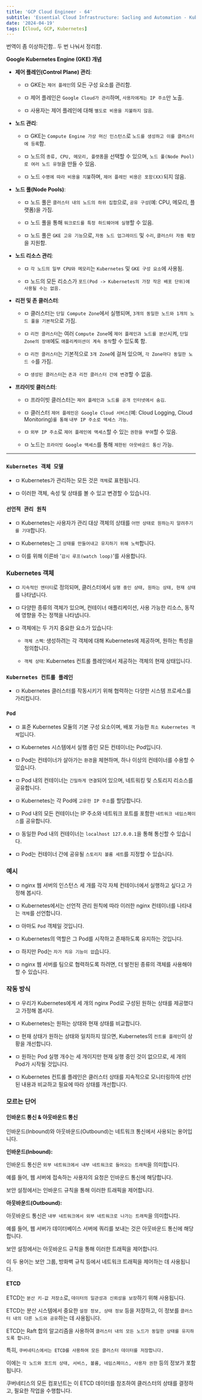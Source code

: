 ```yaml
---
title: 'GCP Cloud Engineer - 64'
subtitle: 'Essential Cloud Infrastructure: Sacling and Automation - Kubernetis Concepts / Kubernetes Components'
date: '2024-04-19'
tags: [Cloud, GCP, Kubernetes]
---
```


번역이 좀 이상하긴함.. 두 번 나눠서 정리함.

**Google Kubernetes Engine (GKE) 개념**

- **제어 플레인(Control Plane) 관리**:
  
  - ㅁ GKE는 `제어 플레인`의 모든 구성 요소를 관리함.
  
  - ㅁ 제어 플레인은 `Google Cloud가 관리`하며, `사용자에게는 IP 주소`만 노출.
  
  - ㅁ 사용자는 제어 플레인에 대해 `별도로 비용을 지불하지 않음`.

- **노드 관리**:
  
  - ㅁ GKE는 `Compute Engine 가상 머신 인스턴스`로 `노드를 생성하고 이를 클러스터에 등록`함.
  
  - ㅁ 노드의 `종류, CPU, 메모리, 플랫폼`을 선택할 수 있으며, `노드 풀(Node Pool)로 여러 노드 유형`을 만들 수 있음.
  
  - ㅁ 노드 `수명에 따라 비용을 지불`하며, `제어 플레인 비용은 포함(XX)`되지 않음.

- **노드 풀(Node Pools)**:
  
  - ㅁ 노드 풀은 `클러스터 내의 노드의 하위 집합`으로, `공유 구성`(예: CPU, 메모리, 플랫폼)을 가짐.
  
  - ㅁ 노드 풀을 통해 `워크로드를 특정 하드웨어에 실행`할 수 있음.
  
  - ㅁ 노드 풀은 `GKE 고유 기능`으로, `자동 노드 업그레이드` 및 `수리`, `클러스터 자동 확장`을 지원함.

- **노드 리소스 관리**:
  
  - ㅁ `각 노드의 일부 CPU와 메모리`는 `Kubernetes` 및 `GKE 구성 요소`에 사용됨.
  
  - ㅁ 노드의 모든 리소스가 `포드(Pod -> Kubernetes의 가장 작은 배포 단위)에 사용될 수는 없음.`

- **리전 및 존 클러스터**:
  
  - ㅁ 클러스터는 `단일 Compute Zone`에서 실행되며, `3개의 동일한 노드와 1개의 노드 풀을 기본적`으로 가짐.
  
  - ㅁ `리전 클러스터`는 여러 `Compute Zone`에 `제어 플레인과 노드를 분산`시켜, `단일 Zone의 장애`에도 `애플리케이션이 계속 동작`할 수 있도록 함.
  
  - ㅁ `리전 클러스터`는 기본적으로 `3개 Zone`에 걸쳐 있으며, `각 Zone마다 동일한 노드 수`를 가짐.
  
  - ㅁ `생성된 클러스터`는 `존과 리전 클러스터 간에 변경`할 수 없음.

- **프라이빗 클러스터**:
  
  - ㅁ 프라이빗 클러스터는 `제어 플레인과 노드를 공개 인터넷에서 숨김`.
  
  - ㅁ 클러스터 `제어 플레인은 Google Cloud 서비스`(예: Cloud Logging, Cloud Monitoring)`를 통해` `내부 IP 주소로 액세스 가능`.
  
  - ㅁ `외부 IP 주소`로 `제어 플레인에 액세스`할 수 있는 `권한을 부여`할 수 있음.
  
  - ㅁ 노드는 `프라이빗 Google 액세스`를 통해 `제한된 아웃바운드 통신` 가능.

------------------------

### **`Kubernetes 객체 모델`**

- ㅁ Kubernetes가 관리하는 모든 것은 `객체`로 표현됩니다.

- ㅁ 이러한 객체, 속성 및 상태를 볼 수 있고 변경할 수 있습니다.

### **`선언적 관리 원칙`**

- ㅁ Kubernetes는 사용자가 관리 대상 객체의 상태를 `어떤 상태로 원하는지 알려주기를 기대`합니다.

- ㅁ Kubernetes는 그 `상태를 만들어내고 유지하기 위해 노력`합니다.

- ㅁ 이를 위해 이른바 '`감시 루프(watch loop)`'를 사용합니다.

### **Kubernetes 객체**

- ㅁ `지속적인 엔터티`로 정의되며, 클러스터에서 `실행 중인 상태, 원하는 상태, 현재 상태`를 나타냅니다.

- ㅁ 다양한 종류의 객체가 있으며, 컨테이너 애플리케이션, 사용 가능한 리소스, 동작에 영향을 주는 정책을 나타냅니다.

- ㅁ 객체에는 두 가지 중요한 요소가 있습니다:

  - `객체 스펙`: 생성하려는 각 객체에 대해 Kubernetes에 제공하며, 원하는 특성을 정의합니다.

  - `객체 상태`: Kubernetes 컨트롤 플레인에서 제공하는 객체의 현재 상태입니다.

### **`Kubernetes 컨트롤 플레인`**

- ㅁ Kubernetes 클러스터를 작동시키기 위해 협력하는 다양한 시스템 프로세스를 가리킵니다.

### **`Pod`**

- ㅁ 표준 Kubernetes 모듈의 기본 구성 요소이며, 배포 가능한 `최소 Kubernetes 객체`입니다.

- ㅁ Kubernetes 시스템에서 실행 중인 모든 컨테이너는 Pod입니다.

- ㅁ Pod는 컨테이너가 살아가는 `환경`을 체현하며, 하나 이상의 컨테이너를 수용할 수 있습니다.

- ㅁ Pod 내의 컨테이너는 `긴밀하게 연결`되어 있으며, 네트워킹 및 스토리지 리소스를 공유합니다.

- ㅁ Kubernetes는 각 Pod에 `고유한 IP 주소`를 할당합니다.

- ㅁ Pod 내의 모든 컨테이너는 IP 주소와 네트워크 포트를 포함한 `네트워크 네임스페이스`를 공유합니다.

- ㅁ 동일한 Pod 내의 컨테이너는 `localhost 127.0.0.1`을 통해 통신할 수 있습니다.

- ㅁ Pod는 컨테이너 간에 공유될 `스토리지 볼륨 세트`를 지정할 수 있습니다.

### **예시**


- ㅁ nginx 웹 서버의 인스턴스 세 개를 각각 자체 컨테이너에서 실행하고 싶다고 가정해 봅시다.

- ㅁ Kubernetes에서는 선언적 관리 원칙에 따라 이러한 nginx 컨테이너를 나타내는 `객체`를 선언합니다.

- ㅁ 아마도 `Pod` 객체일 것입니다.

- ㅁ Kubernetes의 역할은 그 Pod를 시작하고 존재하도록 유지하는 것입니다.

- ㅁ 하지만 Pod는 `자가 치유 기능이 없`습니다.

- ㅁ nginx 웹 서버를 팀으로 협력하도록 하려면, 더 발전된 종류의 객체를 사용해야 할 수 있습니다.

### **작동 방식**


- ㅁ 우리가 Kubernetes에게 세 개의 nginx Pod로 구성된 원하는 상태를 제공했다고 가정해 봅시다.

- ㅁ Kubernetes는 원하는 상태와 현재 상태를 비교합니다.

- ㅁ 현재 상태가 원하는 상태와 일치하지 않으면, Kubernetes의 `컨트롤 플레인`이 상황을 개선합니다.

- ㅁ 원하는 Pod 실행 개수는 세 개이지만 현재 실행 중인 것이 없으므로, 세 개의 Pod가 시작될 것입니다.

- ㅁ Kubernetes 컨트롤 플레인은 클러스터 상태를 지속적으로 모니터링하여 선언된 내용과 비교하고 필요에 따라 상태를 개선합니다.

### 모르는 단어

#### 인바운드 통신 & 아웃바운드 통신

인바운드(Inbound)와 아웃바운드(Outbound)는 네트워크 통신에서 사용되는 용어입니다.

**인바운드(Inbound):** 

인바운드 통신은 `외부 네트워크에서 내부 네트워크로 들어오는 트래픽`을 의미합니다. 

예를 들어, 웹 서버에 접속하는 사용자의 요청은 인바운드 통신에 해당합니다. 

보안 설정에서는 인바운드 규칙을 통해 이러한 트래픽을 제어합니다.

**아웃바운드(Outbound):** 

아웃바운드 통신은 `내부 네트워크에서 외부 네트워크로 나가는 트래픽`을 의미합니다. 

예를 들어, 웹 서버가 데이터베이스 서버에 쿼리를 보내는 것은 아웃바운드 통신에 해당합니다.

보안 설정에서는 아웃바운드 규칙을 통해 이러한 트래픽을 제어합니다.

이 두 용어는 보안 그룹, 방화벽 규칙 등에서 네트워크 트래픽을 제어하는 데 사용됩니다.

#### ETCD 

ETCD는 `분산 키-값 저장소`로, `데이터의 일관성과 신뢰성을 보장`하기 위해 사용됩니다.

ETCD는 분산 시스템에서 중요한 `설정 정보, 상태 정보` 등을 저장하고, 이 정보를 `클러스터 내의 다른 노드와 공유`하는 데 사용됩니다. 

ETCD는 Raft 합의 알고리즘을 사용하여 `클러스터 내의 모든 노드가 동일한 상태를 유지하도록 합니다`.

특히, `쿠버네티스에서는 ETCD를 사용하여 모든 클러스터 데이터를 저장합니다. `

이에는 `각 노드와 포드의 상태, 서비스, 볼륨, 네임스페이스, 사용자 권한` 등의 정보가 포함됩니다. 

쿠버네티스의 모든 컴포넌트는 이 ETCD 데이터를 참조하여 클러스터의 상태를 결정하고, 필요한 작업을 수행합니다.